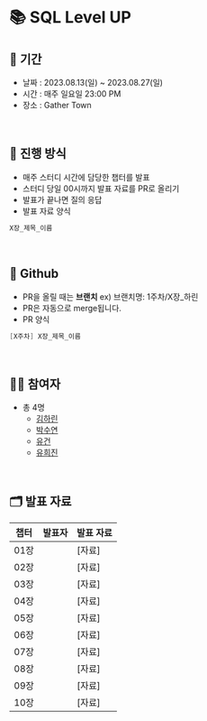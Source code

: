 # 📚 SQL Level UP


## 📅 기간
- 날짜 : 2023.08.13(일) ~ 2023.08.27(일)
- 시간 : 매주 일요일 23:00 PM
- 장소 : Gather Town

<br>

## 📜 진행 방식

- 매주 스터디 시간에 담당한 챕터를 발표
- 스터디 당일 00시까지 발표 자료를 PR로 올리기 
- 발표가 끝나면 질의 응답
- 발표 자료 양식
```java
X장_제목_이름
```

<br>

## 🐙 Github

- PR을 올릴 때는 **브랜치** ex) 브랜치명: 1주차/X장_하린
- PR은 자동으로 merge됩니다.
- PR 양식
```java
[X주차] X장_제목_이름
```


<br>

## 🙋🏻 참여자

- 총 4명
  - [김하린](https://github.com/kimhalin)
  - [박수연](https://github.com/PARK-Su-yeon)
  - [유건](https://github.com/youKeon)
  - [유희진](https://github.com/yu-heejin)

<br>

## 🗂️ 발표 자료

| 챕터  | 발표자 | 발표 자료 |
|-----|-----|-------|
| 01장 |  | [자료]
| 02장 |  | [자료]
| 03장 |  | [자료]
| 04장 |  | [자료]
| 05장 |  | [자료]
| 06장 |  | [자료]
| 07장 |  | [자료]
| 08장 |  | [자료]
| 09장 |  | [자료]
| 10장 |  | [자료]
